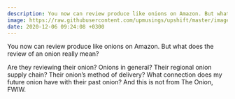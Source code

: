 ```yaml
---
description: You now can review produce like onions on Amazon. But what does the review of an onion really mean? 
image: https://raw.githubusercontent.com/upmusings/upshift/master/images/onions.jpg
date: 2020-12-06 09:24:08 +0300
---
```


You now can review produce like onions on Amazon. But what does the review of an onion really mean? 

Are they reviewing their onion? Onions in general? Their regional onion supply chain? Their onion’s method of delivery? What connection does my future onion have with their past onion? And this is not from The Onion, FWIW.